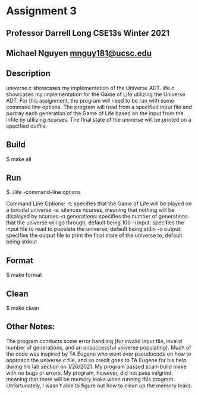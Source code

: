 # Assignment 3
## Professor Darrell Long CSE13s Winter 2021
## Michael Nguyen mnguy181@ucsc.edu
## Description
universe.c showcases my implementation of the Universe ADT. life.c showcases my implementation for the Game of Life utilizing the Universe ADT. For this assignment, the program will need to be run with some command line options. The program will read from a specified input file and portray each generation of the Game of Life based on the input from the infile by utilizing ncurses. The final state of the universe will be printed on a specified outfile.

## Build
$ make all

## Run
$ ./life -command-line options

Command Line Options:
-t: specifies that the Game of Life will be played on a toroidal universe
-s: silences ncurses, meaning that nothing will be displayed by ncurses
-n generations: specifies the number of generations that the universe will go through, default being 100
-i input: specifies the input file to read to populate the universe, default being stdin
-o output: specifies the output file to print the final state of the universe to, default being stdout

## Format
$ make format

## Clean
$ make clean

## Other Notes:
The program conducts some error handling (for invalid input file, invalid number of generations, and an unsuccessful universe populating).
Much of the code was inspired by TA Eugene who went over pseudocode on how to approach the universe.c file, and so credit goes to 
TA Eugene for his help during his lab section on 1/26/2021.
My program passed scan-build make with no bugs or errors.
My program, however, did not pass valgrind, meaning that there will be memory leaks when running this program.
Unfortunately, I wasn't able to figure out how to clean up the memory leaks.

